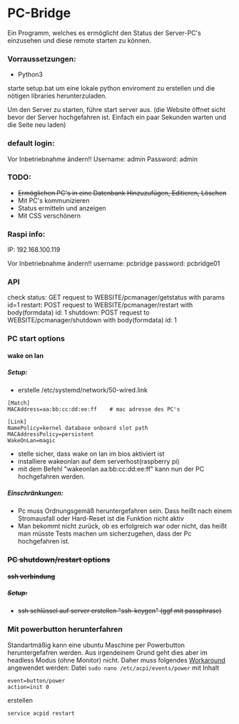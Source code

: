 # PC-Bridge

Ein Programm, welches es ermöglicht den Status der Server-PC's einzusehen und diese remote starten zu können.


### Vorraussetzungen:
* Python3

starte setup.bat um eine lokale python enviroment zu erstellen und die nötigen libraries herunterzuladen.

Um den Server zu starten, führe start server aus. (die Website öffnet sicht bevor der Server hochgefahren ist. Einfach ein paar Sekunden warten und die Seite neu laden)



### default login:
Vor Inbetriebnahme ändern!!
Username: admin
Password: admin

### TODO:
* ~~Ermöglichen PC's in eine Datenbank Hinzuzufügen, Editieren, Löschen~~
* Mit PC's kommunizieren
* Status ermitteln und anzeigen
* Mit CSS verschönern


### Raspi info:
IP: 192.168.100.119

Vor Inbetriebnahme ändern!!
username: pcbridge
password: pcbridge01


### API
check status: GET request to WEBSITE/pcmanager/getstatus with params id=1
restart: POST request to WEBSITE/pcmanager/restart with body(formdata) id: 1
shutdown: POST request to WEBSITE/pcmanager/shutdown with body(formdata) id: 1



### PC start options

#### wake on lan
##### Setup:
* erstelle /etc/systemd/network/50-wired.link
```
[Match]
MACAddress=aa:bb:cc:dd:ee:ff    # mac adresse des PC's

[Link]
NamePolicy=kernel database onboard slot path
MACAddressPolicy=persistent
WakeOnLan=magic
```
* stelle sicher, dass wake on lan im bios aktiviert ist
* installiere wakeonlan auf dem serverhost(raspberry pi)
* mit dem Befehl "wakeonlan aa:bb:cc:dd:ee:ff" kann nun der PC hochgefahren werden.

##### Einschränkungen:
* Pc muss Ordnungsgemäß heruntergefahren sein. Dass heißt nach einem Stromausfall oder Hard-Reset ist die Funktion nicht aktiv
* Man bekommt nicht zurück, ob es erfolgreich war oder nicht, das heißt man müsste Tests machen um sicherzugehen, dass der Pc hochgefahren ist.


### ~~PC shutdown/restart options~~

#### ~~ssh verbindung~~
##### ~~Setup:~~
* ~~ssh schlüssel auf server erstellen "ssh-keygen" (ggf mit passphrase)~~

### Mit powerbutton herunterfahren
Standartmäßig kann eine ubuntu Maschine per Powerbutton heruntergefafren werden. Aus irgendeinem Grund geht dies aber im headless Modus (ohne Monitor) nicht. Daher muss folgendes [Workaround](https://superuser.com/questions/1523918/run-script-when-power-button-pressed) angewendet werden:
Datei
`sudo nano /etc/acpi/events/power`
mit Inhalt 
```
event=button/power
action=init 0
```
erstellen

`service acpid restart`

